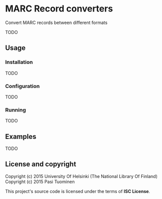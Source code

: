 # MARC Record converters

Convert MARC records between different formats

TODO

## Usage

### Installation

TODO

### Configuration

TODO

### Running

TODO

## Examples

TODO

## License and copyright

Copyright (c) 2015 University Of Helsinki (The National Library Of Finland)
Copyright (c) 2015 Pasi Tuominen

This project's source code is licensed under the terms of **ISC License**.